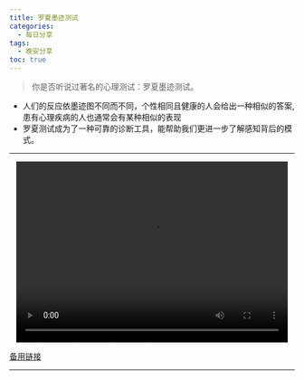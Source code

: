 ```yaml
---
title: 罗夏墨迹测试
categories:
  - 每日分享
tags:
  - 晚安分享
toc: true 
---
```



> 你是否听说过著名的心理测试：罗夏墨迹测试。


* 人们的反应依墨迹图不同而不同，个性相同且健康的人会给出一种相似的答案,患有心理疾病的人也通常会有某种相似的表现
* 罗夏测试成为了一种可靠的诊断工具，能帮助我们更进一步了解感知背后的模式。





---

<p style="text-align:center">
   <video width="480" height="320" controls>
       <source src="/video/18.mp4">
   </video>
</p>
 <p><a href="/video/18.mp4">备用链接</a></p>
 
---






